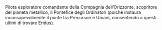 Pilota esploratore comandante della Compagnia dell’Orizzonte, scopritore del pianeta metallico, il Pontefice degli Ordinatori (poichè instaura inconsapevolmente il ponte tra Precursori e Umani, consentendo a questi ultimi di trovare Eridus).
 